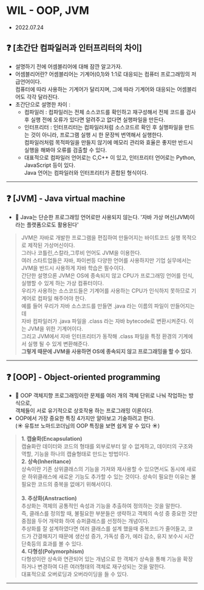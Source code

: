
# WIL - OOP, JVM
- 2022.07.24

## ❓ [초간단 컴파일러과 인터프리터의 차이]
- 설명하기 전에 어셈블리어에 대해 잠깐 알고가자.
- 어셈블리어란? 어셈블리어는 기계어(0,1)와 1:1로 대응되는 컴퓨터 프로그래밍의 저급언어이다.<br> 컴퓨터에 따라 사용하는 기계어가 달리지며, 그에 따라 기계어와 대응되는 어셈블리어도 각각 달라진다.
- 초간단으로 설명한 차이 : 
   * 컴파일러 : 컴파일러는 전체 소스코드를 확인하고 재구성해서 전체 코드를 검사 후 실행 전에 오류가 있다면 알려주고 없다면 실행파일을 만든다.
   * 인터프리터 : 인터프리터는 컴파일러처럼 소스코드르 확인 후 실행파일을 만드는 것이 아니라, 프로그램 실행 시 한 문장씩 번역해서 실행한다.<br> 컴파일러처럼 목적파일을 만들지 않기에 메모리 관리와 효율은 좋지만 반드시 실행을 해봐야 오류를 검출할 수 있다.
   * 대표적으로 컴파일러 언어로는 C,C++ 이 있고, 인터프리터 언어로는 Python, JavaScript 등이 있다.<br> Java 언어는 컴파일러와 인터프리터가 혼합된 형식이다.

------

## ❓ [JVM] - Java virtual machine
- 📌 Java는 단순한 프로그래밍 언어로만 사용되지 않는다. '자바 가상 머신(JVM)이라는 플랫폼으로도 활용된다'
> JVM은 자바로 개발한 프로그램을 편집하여 만들어지는 바이트코드 실행 목적으로 제작된 가상머신이다.<br> 그러나 코틀린,스칼라,그루비 언어도 JVM을 이용한다. <br> 여러 스타트업들은 자바, 파이썬등 다양한 언어를 사용하지만 기업 실무에서는 JVM을 반드시 사용하게 자바 학습은 필수이다. <br> 간단한 설명으론 JVM은 OS에 종속되지 않고 CPU가 프로그래밍 언어를 인식, 실행할 수 있게 하는 가상 컴퓨터이다. <br> 우리가 사용하는 소스코드들은 기계어를 사용하는 CPU가 인식하지 못하므로 기계어로 컴파일 해주어야 한다.<br> 예를 들어 우리가 자바 소스코드를 만들면 .java 라는 이름의 파일이 만들어지는데<br> 자바 컴파일러가 .java 파일을 .class 라는 자바 bytecode로 변환시켜준다. 이는 JVM을 위한 기계어이다. <br> 그리고 JVM에서 자바 인터프리터가 동작해 .class 파일을 특정 환경의 기계에서 실행 될 수 있게 변환해준다.<br> **__그렇게 때문에 JVM을 사용하면 OS에 종속되지 않고 프로그래밍을 할 수 있다.__**

------

## ❓ [OOP] - Object-oriented programming
- 📌 OOP 객체지향 프로그래밍이란 문제를 여러 개의 객체 단위로 나눠 작업하는 방식으로, <br> 객체들이 서로 유기적으로 상호작용 하는 프로그래밍 이론이다.
- OOP에서 가장 중요한 특징 4가지만 알아보고 기술하려고 한다. <br> (:sunny: 유튜브 노마드코더님의 OOP 특징을 보면 쉽게 알 수 있다 :sunny:)
> **__1. 캡슐화(Encapsulation)__** <br> 캡슐화란 데이터와 코드의 형태를 외부로부터 알 수 없게하고, 데이터의 구조와 역할, 기능을 하나의 캡슐형태로 만드는 방법이다. <br>
> **__2. 상속(Inheritance)__** <br> 상속이란 기존 상위클래스의 기능을 가져와 재사용할 수 있으면서도 동시에 새로운 하위클래스에 새로운 기능도 추가할 수 있는 것이다. 상속이 필요한 이유는 불필요한 코드의 중복을 없애기 위해서이다. <br><br>
> **__3. 추상화(Anstraction)__** <br> 추상화는 객체의 공통적인 속성과 기능을 추출하여 정의하는 것을 말한다. <br> 즉, 클래스를 정의할 때, 불필요한 부분들은 생략하고 객체의 속성 중 중요한 것만 중점을 두어 개략화 하여 슈퍼클래스를 선정하는 개념이다. <br> 추상화를 잘 설계하였다면 여러 클래스를 설계 했을때 중복코드가 줄어들고, 코드가 간결해지기 때문에 생산성 증가, 가독성 증가, 에러 감소, 유지 보수시 시간 단축등의 효과를 볼 수 있다.<br>
> **__4. 다형성(Polymorphism)__** <br> 다형성이란 상속와 연관되어 있는 개념으로 한 객체가 상속을 통해 기능을 확장하거나 변경하여 다른 여러형태의 객체로 재구성되는 것을 말한다. <br> 대표적으로 오버로딩과 오버라이딩을 들 수 있다.

------

